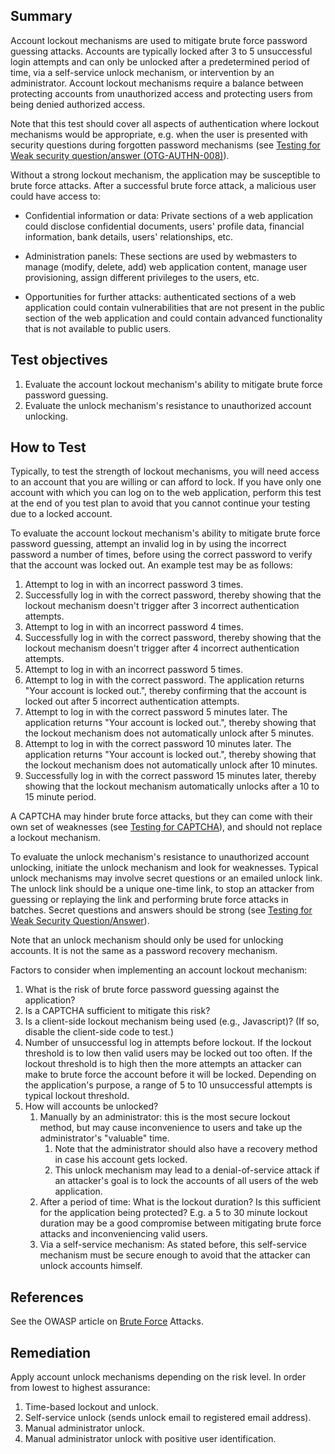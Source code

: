 ## Summary

Account lockout mechanisms are used to mitigate brute force password
guessing attacks. Accounts are typically locked after 3 to 5
unsuccessful login attempts and can only be unlocked after a
predetermined period of time, via a self-service unlock mechanism, or
intervention by an administrator. Account lockout mechanisms require a
balance between protecting accounts from unauthorized access and
protecting users from being denied authorized access.

Note that this test should cover all aspects of authentication where
lockout mechanisms would be appropriate, e.g. when the user is presented
with security questions during forgotten password mechanisms (see
[Testing for Weak security question/answer
(OTG-AUTHN-008)](Testing_for_Weak_security_question/answer_\(OTG-AUTHN-008\) "wikilink")).

Without a strong lockout mechanism, the application may be susceptible
to brute force attacks. After a successful brute force attack, a
malicious user could have access to:

  - Confidential information or data: Private sections of a web
    application could disclose confidential documents, users' profile
    data, financial information, bank details, users' relationships,
    etc.

<!-- end list -->

  - Administration panels: These sections are used by webmasters to
    manage (modify, delete, add) web application content, manage user
    provisioning, assign different privileges to the users, etc.

<!-- end list -->

  - Opportunities for further attacks: authenticated sections of a web
    application could contain vulnerabilities that are not present in
    the public section of the web application and could contain advanced
    functionality that is not available to public users.

## Test objectives

1.  Evaluate the account lockout mechanism's ability to mitigate brute
    force password guessing.
2.  Evaluate the unlock mechanism's resistance to unauthorized account
    unlocking.

## How to Test

Typically, to test the strength of lockout mechanisms, you will need
access to an account that you are willing or can afford to lock. If you
have only one account with which you can log on to the web application,
perform this test at the end of you test plan to avoid that you cannot
continue your testing due to a locked account.

To evaluate the account lockout mechanism's ability to mitigate brute
force password guessing, attempt an invalid log in by using the
incorrect password a number of times, before using the correct password
to verify that the account was locked out. An example test may be as
follows:

1.  Attempt to log in with an incorrect password 3 times.
2.  Successfully log in with the correct password, thereby showing that
    the lockout mechanism doesn't trigger after 3 incorrect
    authentication attempts.
3.  Attempt to log in with an incorrect password 4 times.
4.  Successfully log in with the correct password, thereby showing that
    the lockout mechanism doesn't trigger after 4 incorrect
    authentication attempts.
5.  Attempt to log in with an incorrect password 5 times.
6.  Attempt to log in with the correct password. The application returns
    "Your account is locked out.", thereby confirming that the account
    is locked out after 5 incorrect authentication attempts.
7.  Attempt to log in with the correct password 5 minutes later. The
    application returns "Your account is locked out.", thereby showing
    that the lockout mechanism does not automatically unlock after 5
    minutes.
8.  Attempt to log in with the correct password 10 minutes later. The
    application returns "Your account is locked out.", thereby showing
    that the lockout mechanism does not automatically unlock after 10
    minutes.
9.  Successfully log in with the correct password 15 minutes later,
    thereby showing that the lockout mechanism automatically unlocks
    after a 10 to 15 minute period.


A CAPTCHA may hinder brute force attacks, but they can come with their
own set of weaknesses (see [Testing for
CAPTCHA](Testing_for_Captcha_\(OWASP-AT-012\) "wikilink")), and should
not replace a lockout mechanism.


To evaluate the unlock mechanism's resistance to unauthorized account
unlocking, initiate the unlock mechanism and look for weaknesses.
Typical unlock mechanisms may involve secret questions or an emailed
unlock link. The unlock link should be a unique one-time link, to stop
an attacker from guessing or replaying the link and performing brute
force attacks in batches. Secret questions and answers should be strong
(see [Testing for Weak Security
Question/Answer](Testing_for_Weak_security_question/answer_\(OTG-AUTHN-008\) "wikilink")).

Note that an unlock mechanism should only be used for unlocking
accounts. It is not the same as a password recovery mechanism.

Factors to consider when implementing an account lockout mechanism:

1.  What is the risk of brute force password guessing against the
    application?
2.  Is a CAPTCHA sufficient to mitigate this risk?
3.  Is a client-side lockout mechanism being used (e.g., Javascript)?
    (If so, disable the client-side code to test.)
4.  Number of unsuccessful log in attempts before lockout. If the
    lockout threshold is to low then valid users may be locked out too
    often. If the lockout threshold is to high then the more attempts an
    attacker can make to brute force the account before it will be
    locked. Depending on the application's purpose, a range of 5 to 10
    unsuccessful attempts is typical lockout threshold.
5.  How will accounts be unlocked?
    1.  Manually by an administrator: this is the most secure lockout
        method, but may cause inconvenience to users and take up the
        administrator's "valuable" time.
        1.  Note that the administrator should also have a recovery
            method in case his account gets locked.
        2.  This unlock mechanism may lead to a denial-of-service attack
            if an attacker's goal is to lock the accounts of all users
            of the web application.
    2.  After a period of time: What is the lockout duration? Is this
        sufficient for the application being protected? E.g. a 5 to 30
        minute lockout duration may be a good compromise between
        mitigating brute force attacks and inconveniencing valid users.
    3.  Via a self-service mechanism: As stated before, this
        self-service mechanism must be secure enough to avoid that the
        attacker can unlock accounts himself.

## References

See the OWASP article on [Brute Force](Brute_force_attack "wikilink")
Attacks.

## Remediation

Apply account unlock mechanisms depending on the risk level. In order
from lowest to highest assurance:

1.  Time-based lockout and unlock.
2.  Self-service unlock (sends unlock email to registered email
    address).
3.  Manual administrator unlock.
4.  Manual administrator unlock with positive user identification.